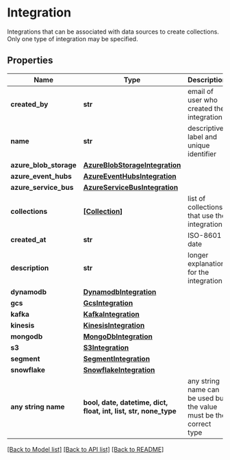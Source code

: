 # Integration

Integrations that can be associated with data sources to create collections. Only one type of integration may be specified.

## Properties
Name | Type | Description | Notes
------------ | ------------- | ------------- | -------------
**created_by** | **str** | email of user who created the integration | 
**name** | **str** | descriptive label and unique identifier | 
**azure_blob_storage** | [**AzureBlobStorageIntegration**](AzureBlobStorageIntegration.md) |  | [optional] 
**azure_event_hubs** | [**AzureEventHubsIntegration**](AzureEventHubsIntegration.md) |  | [optional] 
**azure_service_bus** | [**AzureServiceBusIntegration**](AzureServiceBusIntegration.md) |  | [optional] 
**collections** | [**[Collection]**](Collection.md) | list of collections that use the integration | [optional] 
**created_at** | **str** | ISO-8601 date | [optional] 
**description** | **str** | longer explanation for the integration | [optional] 
**dynamodb** | [**DynamodbIntegration**](DynamodbIntegration.md) |  | [optional] 
**gcs** | [**GcsIntegration**](GcsIntegration.md) |  | [optional] 
**kafka** | [**KafkaIntegration**](KafkaIntegration.md) |  | [optional] 
**kinesis** | [**KinesisIntegration**](KinesisIntegration.md) |  | [optional] 
**mongodb** | [**MongoDbIntegration**](MongoDbIntegration.md) |  | [optional] 
**s3** | [**S3Integration**](S3Integration.md) |  | [optional] 
**segment** | [**SegmentIntegration**](SegmentIntegration.md) |  | [optional] 
**snowflake** | [**SnowflakeIntegration**](SnowflakeIntegration.md) |  | [optional] 
**any string name** | **bool, date, datetime, dict, float, int, list, str, none_type** | any string name can be used but the value must be the correct type | [optional]

[[Back to Model list]](../README.md#documentation-for-models) [[Back to API list]](../README.md#documentation-for-api-endpoints) [[Back to README]](../README.md)


